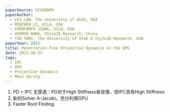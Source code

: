 ```yaml
---
paperSource: SIGGRAPH
paperAuthor:
  - LEI LAN, The University of Utah, USA
  - MINCHEN LI, UCLA, USA
  - CHENFANFU JIANG, UCLA, USA
  - HUAMIN WANG, Style3D Research, China
  - YIN YANG, The University of Utah & Style3D Research, USA
paperYear: 2023
title: Penetration-free Projective Dynamics on the GPU
date: 2023-10-22
tags:
  - IPC
  - GPU
  - Projective Dynamics
  - Mass Spring
---
```


1. PD + IPC 无穿透：PD对于High Stiffness收敛慢，但IPC具有High Stiffness
2. 新的Solver A-Jacobi，充分利用GPU
3. Faster Root Finding

<!-- more -->